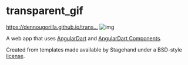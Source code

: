 # transparent_gif
https://dennougorilla.github.io/trans…
![img](https://github.com/dennougorilla/transparent_gif/blob/master/usage.gif)

A web app that uses [AngularDart](https://webdev.dartlang.org/angular) and
[AngularDart Components](https://webdev.dartlang.org/components).

Created from templates made available by Stagehand under a BSD-style
[license](https://github.com/dart-lang/stagehand/blob/master/LICENSE).
